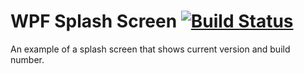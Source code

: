 # WPF Splash Screen [![Build Status](https://dev.azure.com/nerada/GitHub/_apis/build/status/Nerada.examples_wpf-splashScreen?branchName=master)](https://dev.azure.com/nerada/GitHub/_build/latest?definitionId=8&branchName=master)
An example of a splash screen that shows current version and build number.